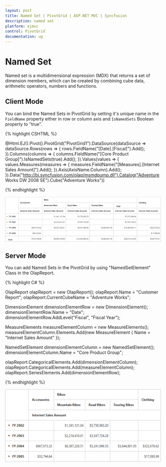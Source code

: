 ```yaml
---
layout: post
title: Named Set | PivotGrid | ASP.NET MVC | Syncfusion
description: named set
platform: ejmvc
control: PivotGrid
documentation: ug
---
```


# Named Set

Named set is a multidimensional expression (MDX) that returns a set of dimension members, which can be created by combining cube data, arithmetic operators, numbers and functions.

## Client Mode

You can bind the Named Sets in PivotGrid by setting it's unique name in the `FieldName` property either in row or column axis and `IsNamedSets` Boolean property to "true".

{% highlight CSHTML %}

@Html.EJ().Pivot().PivotGrid("PivotGrid1").DataSource(dataSource => dataSource.Rows(rows => { rows.FieldName("[Date].[Fiscal]").Add(); }).Columns(columns => { columns.FieldName("[Core Product Group]").IsNamedSets(true).Add(); }).Values(values => { values.Measures(measures => { measures.FieldName("[Measures].[Internet Sales Amount]").Add(); }).Axis(AxisName.Column).Add(); }).Data("http://bi.syncfusion.com/olap/msmdpump.dll").Catalog("Adventure Works DW 2008 SE").Cube("Adventure Works"))

{% endhighlight %}

![](KPI_images/namedset.png)


## Server Mode

You can add Named Sets in the PivotGrid by using "NamedSetElement" Class in the OlapReport. 

{% highlight C# %}

OlapReport olapReport = new OlapReport();
olapReport.Name = "Customer Report";
olapReport.CurrentCubeName = "Adventure Works";

DimensionElement dimensionElementRow = new DimensionElement();
dimensionElementRow.Name = "Date";
dimensionElementRow.AddLevel("Fiscal", "Fiscal Year");

MeasureElements measureElementColumn = new MeasureElements();
measureElementColumn.Elements.Add(new MeasureElement {
Name = "Internet Sales Amount"
});

NamedSetElement dimensionElementColumn = new NamedSetElement();
dimensionElementColumn.Name = "Core Product Group";

olapReport.CategoricalElements.Add(dimensionElementColumn);
olapReport.CategoricalElements.Add(measureElementColumn);
olapReport.SeriesElements.Add(dimensionElementRow);

{% endhighlight %}

![](KPI_images/servernamedset.png)

